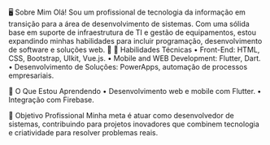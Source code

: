 🖥️ Sobre Mim
Olá! Sou um profissional de tecnologia da informação em transição para a área de desenvolvimento de sistemas. Com uma sólida base em suporte de infraestrutura de TI e gestão de equipamentos, estou expandindo minhas habilidades para incluir programação, desenvolvimento de software e soluções web.
🔧 🔧 Habilidades Técnicas
•	Front-End: HTML, CSS, Bootstrap, UIkit, Vue.js.
•	Mobile and WEB Development: Flutter, Dart.
•	Desenvolvimento de Soluções: PowerApps, automação de processos empresariais.

🌟 O Que Estou Aprendendo
•	Desenvolvimento web e mobile com Flutter.
•	Integração com Firebase.

💼 Objetivo Profissional
Minha meta é atuar como desenvolvedor de sistemas, contribuindo para projetos inovadores que combinem tecnologia e criatividade para resolver problemas reais.
